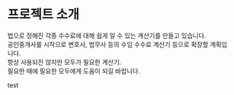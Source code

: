 # 프로젝트 소개
법으로 정해진 각종 수수료에 대해 쉽게 알 수 있는 계산기를 만들고 있습니다.<br>
공인중개사를 시작으로 변호사, 법무사 등의 수임 수수료 계산기 등으로 확장할 계획입니다.<br>
항상 사용되진 않지만 모두가 필요한 계산기.<br>
필요한 때에 필요한 모두에게 도움이 되길 바랍니다.

test